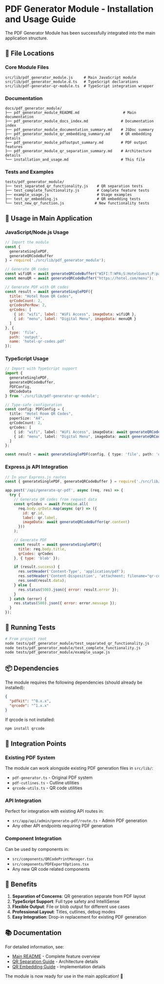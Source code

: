 # PDF Generator Module - Installation and Usage Guide

The PDF Generator Module has been successfully integrated into the main application structure.

## 📁 **File Locations**

### **Core Module Files**
```
src/lib/pdf_generator_module.js     # Main JavaScript module
src/lib/pdf_generator_module.d.ts   # TypeScript declarations
src/lib/pdf-generator-qr-module.ts  # TypeScript integration wrapper
```

### **Documentation**
```
docs/pdf_generator_module/
├── pdf_generator_module_README.md                    # Main documentation
├── pdf_generator_module_docs_index.md               # Documentation index
├── pdf_generator_module_documentation_summary.md    # JSDoc summary
├── pdf_generator_module_qr_embedding_summary.md     # QR embedding details
├── pdf_generator_module_pdfoutput_summary.md        # PDF output features
├── pdf_generator_module_qr_separation_summary.md    # Architecture details
└── installation_and_usage.md                        # This file
```

### **Tests and Examples**
```
tests/pdf_generator_module/
├── test_separated_qr_functionality.js    # QR separation tests
├── test_complete_functionality.js        # Complete feature tests
├── example_usage.js                      # Usage examples
├── test_qr_embedding.js                  # QR embedding tests
└── test_new_qr_function.js              # New functionality tests
```

## 🚀 **Usage in Main Application**

### **JavaScript/Node.js Usage**
```javascript
// Import the module
const { 
  generateSinglePDF, 
  generateQRCodeBuffer 
} = require('./src/lib/pdf_generator_module');

// Generate QR codes
const wifiQR = await generateQRCodeBuffer("WIFI:T:WPA;S:HotelGuest;P:password123;;");
const menuQR = await generateQRCodeBuffer("https://hotel.com/menu");

// Generate PDF with QR codes
const result = await generateSinglePDF({
  title: "Hotel Room QR Codes",
  qrCodeCount: 2,
  qrCodesPerRow: 2,
  qrCodes: [
    { id: "wifi", label: "WiFi Access", imageData: wifiQR },
    { id: "menu", label: "Digital Menu", imageData: menuQR }
  ]
}, {
  type: 'file',
  path: 'output',
  name: 'hotel-qr-codes.pdf'
});
```

### **TypeScript Usage**
```typescript
// Import with TypeScript support
import { 
  generateSinglePDF, 
  generateQRCodeBuffer,
  PDFConfig,
  QRCodeData 
} from './src/lib/pdf-generator-qr-module';

// Type-safe configuration
const config: PDFConfig = {
  title: "Hotel Room QR Codes",
  paperSize: "A4",
  qrCodeCount: 2,
  qrCodes: [
    { id: "wifi", label: "WiFi Access", imageData: await generateQRCodeBuffer("WIFI:...") },
    { id: "menu", label: "Digital Menu", imageData: await generateQRCodeBuffer("https://...") }
  ]
};

const result = await generateSinglePDF(config, { type: 'file', path: 'output', name: 'qr-codes.pdf' });
```

### **Express.js API Integration**
```javascript
// In your Express.js routes
const { generateSinglePDF, generateQRCodeBuffer } = require('./src/lib/pdf_generator_module');

app.post('/api/generate-qr-pdf', async (req, res) => {
  try {
    // Generate QR codes from request data
    const qrCodes = await Promise.all(
      req.body.qrData.map(async (qr) => ({
        id: qr.id,
        label: qr.label,
        imageData: await generateQRCodeBuffer(qr.content)
      }))
    );

    // Generate PDF
    const result = await generateSinglePDF({
      title: req.body.title,
      qrCodes: qrCodes
    }, { type: 'blob' });

    if (result.success) {
      res.setHeader('Content-Type', 'application/pdf');
      res.setHeader('Content-Disposition', 'attachment; filename="qr-codes.pdf"');
      res.send(result.data);
    } else {
      res.status(500).json({ error: result.error });
    }
  } catch (error) {
    res.status(500).json({ error: error.message });
  }
});
```

## 🧪 **Running Tests**

```bash
# From project root
node tests/pdf_generator_module/test_separated_qr_functionality.js
node tests/pdf_generator_module/test_complete_functionality.js
node tests/pdf_generator_module/example_usage.js
```

## 📦 **Dependencies**

The module requires the following dependencies (should already be installed):

```json
{
  "pdfkit": "^0.x.x",
  "qrcode": "^1.x.x"
}
```

If qrcode is not installed:
```bash
npm install qrcode
```

## 🔧 **Integration Points**

### **Existing PDF System**
The module can work alongside existing PDF generation files in `src/lib/`:
- `pdf-generator.ts` - Original PDF system
- `pdf-cutlines.ts` - Cutline utilities
- `qrcode-utils.ts` - QR code utilities

### **API Integration**
Perfect for integration with existing API routes in:
- `src/app/api/admin/generate-pdf/route.ts` - Admin PDF generation
- Any other API endpoints requiring PDF generation

### **Component Integration**
Can be used by components in:
- `src/components/QRCodePrintManager.tsx`
- `src/components/PDFExportOptions.tsx`
- Any new QR code related components

## 🎯 **Benefits**

1. **Separation of Concerns**: QR generation separate from PDF layout
2. **TypeScript Support**: Full type safety and IntelliSense
3. **Flexible Output**: File or blob output for different use cases
4. **Professional Layout**: Titles, cutlines, debug modes
5. **Easy Integration**: Drop-in replacement for existing PDF generation

## 📚 **Documentation**

For detailed information, see:
- [Main README](./pdf_generator_module_README.md) - Complete feature overview
- [QR Separation Guide](./pdf_generator_module_qr_separation_summary.md) - Architecture details
- [QR Embedding Guide](./pdf_generator_module_qr_embedding_summary.md) - Implementation details

The module is now ready for use in the main application! 🎉